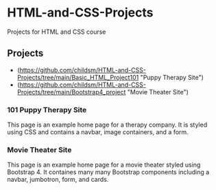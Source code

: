 # HTML-and-CSS-Projects
Projects for HTML and CSS course

## Projects
* (https://github.com/childsm/HTML-and-CSS-Projects/tree/main/Basic_HTML_Project101 "Puppy Therapy Site")
* (https://github.com/childsm/HTML-and-CSS-Projects/tree/main/Bootstrap4_project "Movie Theater Site")

### 101 Puppy Therapy Site

This page is an example home page for a therapy company. It is styled using CSS and 
contains a navbar, image containers, and a form.

### Movie Theater Site

This page is an example home page for a movie theater styled using Bootstrap 4. 
It containes many many Bootstrap components including a navbar, jumbotron, form,
and cards. 
